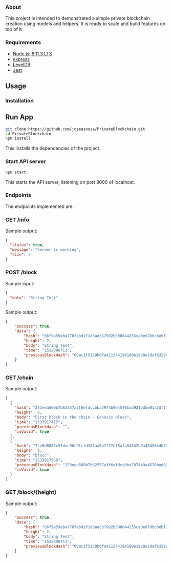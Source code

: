 ### About
This project is intended to demonstrated a simple private blockchain creation using models and helpers. It is ready to scale and build features on top of it

### Requirements
* [Node.js: 8.11.3 LTS](https://nodejs.org)
* [express](https://www.express.com)
* [LevelDB](http://expressjs.com)
* [Jest](https://jestjs.io)


## Usage

### Installation

## Run App

```sh
git clone https://github.com/joseasousa/PrivateBlockchain.git
cd PrivateBlockchain
npm install
```

This installs the dependencies of the project.

### Start API server
```sh
npm start
```
This starts the API server, listening on port 8000 of localhost.

### Endpoints

The endpoints implemented are:
### GET /info

Sample output:
```json
{
  "status": true,
  "message": "Server is working",
  "size": 3
}
```

### POST /block


Sample input:
```json
{
  "data": "String Test"
}
```

Sample output:
```json
{
    "success": true,
    "data": {
        "hash": "66f9a59eba778febd1f1d3aec57992b508644255ca0e670bc6ebf1c13dfbd112",
        "height": 2,
        "body": "String Test",
        "time": "1532806713",
        "previousBlockHash": "09ac1f5139b0fa411544194180e18c8e1dafb329cf6701d9340c49dd22510f57"
    }
}
```


### GET /chain



Sample output:
```json
[
  {
	"hash": "253eea560b7b62557a3f6efdccbba7974b9e4570bad921b3be01a7dff75c6ada",
	"height": 0,
	"body": "First block in the chain - Genesis block",
	"time": "1533917415",
	"previousBlockHash": "",
	"isValid": true
  },
  {
  	"hash": "7ce0d8803c51dac90c9fcfd381aa047f27e78afa54842b9a48d8644b5312d40c",
	"height": 1,
	"body": "blocc",
	"time": "1533917569",
	"previousBlockHash": "253eea560b7b62557a3f6efdccbba7974b9e4570bad921b3be01a7dff75c6ada",
	"isValid": true
  }
]
```


### GET /block/{height}


Sample output:
```json
{
    "success": true,
    "data": {
        "hash": "66f9a59eba778febd1f1d3aec57992b508644255ca0e670bc6ebf1c13dfbd112",
        "height": 2,
        "body": "String Test",
        "time": "1532806713",
        "previousBlockHash": "09ac1f5139b0fa411544194180e18c8e1dafb329cf6701d9340c49dd22510f57"
    }
}
```
